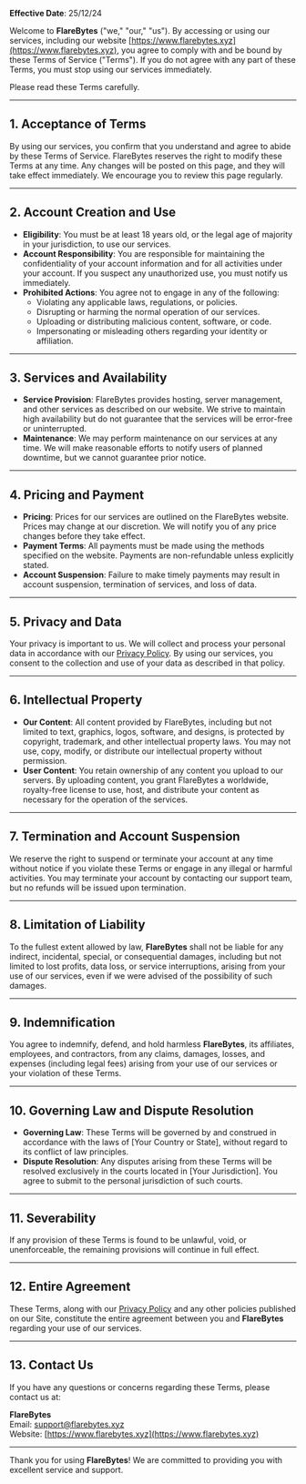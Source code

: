 **Effective Date**: 25/12/24

Welcome to **FlareBytes** ("we," "our," "us"). By accessing or using our services, including our website [https://www.flarebytes.xyz](https://www.flarebytes.xyz), you agree to comply with and be bound by these Terms of Service ("Terms"). If you do not agree with any part of these Terms, you must stop using our services immediately.

Please read these Terms carefully.

---

## 1. **Acceptance of Terms**

By using our services, you confirm that you understand and agree to abide by these Terms of Service. FlareBytes reserves the right to modify these Terms at any time. Any changes will be posted on this page, and they will take effect immediately. We encourage you to review this page regularly.

---

## 2. **Account Creation and Use**

- **Eligibility**: You must be at least 18 years old, or the legal age of majority in your jurisdiction, to use our services.
- **Account Responsibility**: You are responsible for maintaining the confidentiality of your account information and for all activities under your account. If you suspect any unauthorized use, you must notify us immediately.
- **Prohibited Actions**: You agree not to engage in any of the following:
  - Violating any applicable laws, regulations, or policies.
  - Disrupting or harming the normal operation of our services.
  - Uploading or distributing malicious content, software, or code.
  - Impersonating or misleading others regarding your identity or affiliation.

---

## 3. **Services and Availability**

- **Service Provision**: FlareBytes provides hosting, server management, and other services as described on our website. We strive to maintain high availability but do not guarantee that the services will be error-free or uninterrupted.
- **Maintenance**: We may perform maintenance on our services at any time. We will make reasonable efforts to notify users of planned downtime, but we cannot guarantee prior notice.

---

## 4. **Pricing and Payment**

- **Pricing**: Prices for our services are outlined on the FlareBytes website. Prices may change at our discretion. We will notify you of any price changes before they take effect.
- **Payment Terms**: All payments must be made using the methods specified on the website. Payments are non-refundable unless explicitly stated.
- **Account Suspension**: Failure to make timely payments may result in account suspension, termination of services, and loss of data.

---

## 5. **Privacy and Data**

Your privacy is important to us. We will collect and process your personal data in accordance with our [Privacy Policy](./privacy%20policy.md). By using our services, you consent to the collection and use of your data as described in that policy.

---

## 6. **Intellectual Property**

- **Our Content**: All content provided by FlareBytes, including but not limited to text, graphics, logos, software, and designs, is protected by copyright, trademark, and other intellectual property laws. You may not use, copy, modify, or distribute our intellectual property without permission.
- **User Content**: You retain ownership of any content you upload to our servers. By uploading content, you grant FlareBytes a worldwide, royalty-free license to use, host, and distribute your content as necessary for the operation of the services.

---

## 7. **Termination and Account Suspension**

We reserve the right to suspend or terminate your account at any time without notice if you violate these Terms or engage in any illegal or harmful activities. You may terminate your account by contacting our support team, but no refunds will be issued upon termination.

---

## 8. **Limitation of Liability**

To the fullest extent allowed by law, **FlareBytes** shall not be liable for any indirect, incidental, special, or consequential damages, including but not limited to lost profits, data loss, or service interruptions, arising from your use of our services, even if we were advised of the possibility of such damages.

---

## 9. **Indemnification**

You agree to indemnify, defend, and hold harmless **FlareBytes**, its affiliates, employees, and contractors, from any claims, damages, losses, and expenses (including legal fees) arising from your use of our services or your violation of these Terms.

---

## 10. **Governing Law and Dispute Resolution**

- **Governing Law**: These Terms will be governed by and construed in accordance with the laws of [Your Country or State], without regard to its conflict of law principles.
- **Dispute Resolution**: Any disputes arising from these Terms will be resolved exclusively in the courts located in [Your Jurisdiction]. You agree to submit to the personal jurisdiction of such courts.

---

## 11. **Severability**

If any provision of these Terms is found to be unlawful, void, or unenforceable, the remaining provisions will continue in full effect.

---

## 12. **Entire Agreement**

These Terms, along with our [Privacy Policy](./privacy%20policy.md) and any other policies published on our Site, constitute the entire agreement between you and **FlareBytes** regarding your use of our services.

---

## 13. **Contact Us**

If you have any questions or concerns regarding these Terms, please contact us at:

**FlareBytes**  
Email: [support@flarebytes.xyz](mailto:support@flarebytes.xyz)  
Website: [https://www.flarebytes.xyz](https://www.flarebytes.xyz)

---

Thank you for using **FlareBytes**! We are committed to providing you with excellent service and support.
